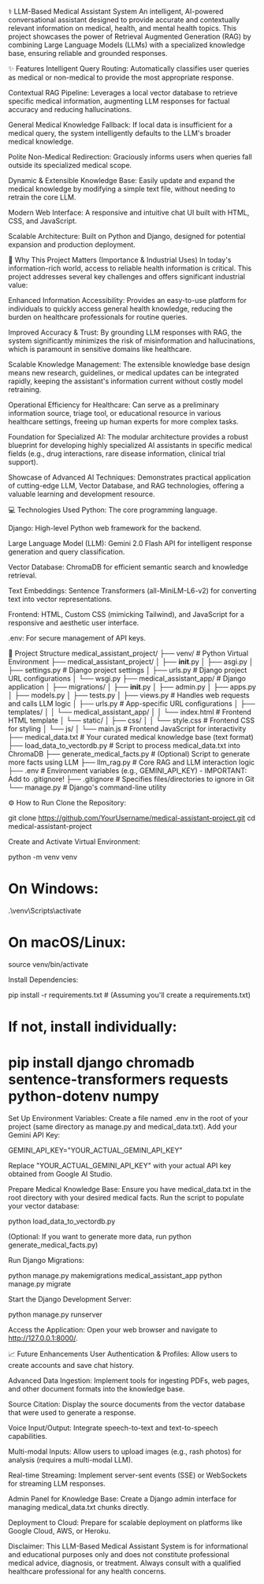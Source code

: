 ⚕️ LLM-Based Medical Assistant System
An intelligent, AI-powered conversational assistant designed to provide accurate and contextually relevant information on medical, health, and mental health topics. This project showcases the power of Retrieval Augmented Generation (RAG) by combining Large Language Models (LLMs) with a specialized knowledge base, ensuring reliable and grounded responses.

✨ Features
Intelligent Query Routing: Automatically classifies user queries as medical or non-medical to provide the most appropriate response.

Contextual RAG Pipeline: Leverages a local vector database to retrieve specific medical information, augmenting LLM responses for factual accuracy and reducing hallucinations.

General Medical Knowledge Fallback: If local data is insufficient for a medical query, the system intelligently defaults to the LLM's broader medical knowledge.

Polite Non-Medical Redirection: Graciously informs users when queries fall outside its specialized medical scope.

Dynamic & Extensible Knowledge Base: Easily update and expand the medical knowledge by modifying a simple text file, without needing to retrain the core LLM.

Modern Web Interface: A responsive and intuitive chat UI built with HTML, CSS, and JavaScript.

Scalable Architecture: Built on Python and Django, designed for potential expansion and production deployment.

🚀 Why This Project Matters (Importance & Industrial Uses)
In today's information-rich world, access to reliable health information is critical. This project addresses several key challenges and offers significant industrial value:

Enhanced Information Accessibility: Provides an easy-to-use platform for individuals to quickly access general health knowledge, reducing the burden on healthcare professionals for routine queries.

Improved Accuracy & Trust: By grounding LLM responses with RAG, the system significantly minimizes the risk of misinformation and hallucinations, which is paramount in sensitive domains like healthcare.

Scalable Knowledge Management: The extensible knowledge base design means new research, guidelines, or medical updates can be integrated rapidly, keeping the assistant's information current without costly model retraining.

Operational Efficiency for Healthcare: Can serve as a preliminary information source, triage tool, or educational resource in various healthcare settings, freeing up human experts for more complex tasks.

Foundation for Specialized AI: The modular architecture provides a robust blueprint for developing highly specialized AI assistants in specific medical fields (e.g., drug interactions, rare disease information, clinical trial support).

Showcase of Advanced AI Techniques: Demonstrates practical application of cutting-edge LLM, Vector Database, and RAG technologies, offering a valuable learning and development resource.

💻 Technologies Used
Python: The core programming language.

Django: High-level Python web framework for the backend.

Large Language Model (LLM): Gemini 2.0 Flash API for intelligent response generation and query classification.

Vector Database: ChromaDB for efficient semantic search and knowledge retrieval.

Text Embeddings: Sentence Transformers (all-MiniLM-L6-v2) for converting text into vector representations.

Frontend: HTML, Custom CSS (mimicking Tailwind), and JavaScript for a responsive and aesthetic user interface.

.env: For secure management of API keys.

📂 Project Structure
medical_assistant_project/
├── venv/                     # Python Virtual Environment
├── medical_assistant_project/
│   ├── __init__.py
│   ├── asgi.py
│   ├── settings.py           # Django project settings
│   ├── urls.py               # Django project URL configurations
│   └── wsgi.py
├── medical_assistant_app/    # Django application
│   ├── migrations/
│   ├── __init__.py
│   ├── admin.py
│   ├── apps.py
│   ├── models.py
│   ├── tests.py
│   ├── views.py              # Handles web requests and calls LLM logic
│   ├── urls.py               # App-specific URL configurations
│   ├── templates/
│   │   └── medical_assistant_app/
│   │       └── index.html    # Frontend HTML template
│   └── static/
│       ├── css/
│       │   └── style.css     # Frontend CSS for styling
│       └── js/
│           └── main.js       # Frontend JavaScript for interactivity
├── medical_data.txt          # Your curated medical knowledge base (text format)
├── load_data_to_vectordb.py  # Script to process medical_data.txt into ChromaDB
├── generate_medical_facts.py # (Optional) Script to generate more facts using LLM
├── llm_rag.py                # Core RAG and LLM interaction logic
├── .env                      # Environment variables (e.g., GEMINI_API_KEY) - IMPORTANT: Add to .gitignore!
├── .gitignore                # Specifies files/directories to ignore in Git
└── manage.py                 # Django's command-line utility

⚙️ How to Run
Clone the Repository:

git clone https://github.com/YourUsername/medical-assistant-project.git
cd medical-assistant-project

Create and Activate Virtual Environment:

python -m venv venv
# On Windows:
.\venv\Scripts\activate
# On macOS/Linux:
source venv/bin/activate

Install Dependencies:

pip install -r requirements.txt # (Assuming you'll create a requirements.txt)
# If not, install individually:
# pip install django chromadb sentence-transformers requests python-dotenv numpy

Set Up Environment Variables:
Create a file named .env in the root of your project (same directory as manage.py and medical_data.txt).
Add your Gemini API Key:

GEMINI_API_KEY="YOUR_ACTUAL_GEMINI_API_KEY"

Replace "YOUR_ACTUAL_GEMINI_API_KEY" with your actual API key obtained from Google AI Studio.

Prepare Medical Knowledge Base:
Ensure you have medical_data.txt in the root directory with your desired medical facts.
Run the script to populate your vector database:

python load_data_to_vectordb.py

(Optional: If you want to generate more data, run python generate_medical_facts.py)

Run Django Migrations:

python manage.py makemigrations medical_assistant_app
python manage.py migrate

Start the Django Development Server:

python manage.py runserver

Access the Application:
Open your web browser and navigate to http://127.0.0.1:8000/.

📈 Future Enhancements
User Authentication & Profiles: Allow users to create accounts and save chat history.

Advanced Data Ingestion: Implement tools for ingesting PDFs, web pages, and other document formats into the knowledge base.

Source Citation: Display the source documents from the vector database that were used to generate a response.

Voice Input/Output: Integrate speech-to-text and text-to-speech capabilities.

Multi-modal Inputs: Allow users to upload images (e.g., rash photos) for analysis (requires a multi-modal LLM).

Real-time Streaming: Implement server-sent events (SSE) or WebSockets for streaming LLM responses.

Admin Panel for Knowledge Base: Create a Django admin interface for managing medical_data.txt chunks directly.

Deployment to Cloud: Prepare for scalable deployment on platforms like Google Cloud, AWS, or Heroku.

Disclaimer: This LLM-Based Medical Assistant System is for informational and educational purposes only and does not constitute professional medical advice, diagnosis, or treatment. Always consult with a qualified healthcare professional for any health concerns.
